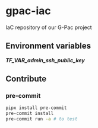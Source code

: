# gpac-iac

IaC repository of our G-Pac project

## Environment variables

***TF_VAR_admin_ssh_public_key***

## Contribute 

### pre-commit
```sh
pipx install pre-commit
pre-commit install
pre-commit run -a # to test
```